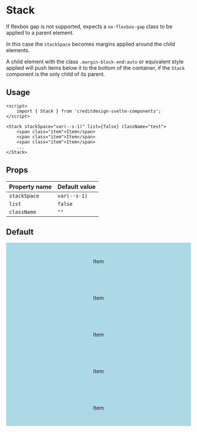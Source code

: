 <script lang="ts">
	import type { Space } from '$lib/types';
	import Stack from '$lib/Stack/index.svelte';
	import Sidebar from "$lib/Sidebar/index.svelte";
	import Cover from "$lib/Cover/index.svelte";
	import SqueezeContainer from '$lib/SqueezeContainer/index.svelte';
</script>

<style>
	.item {
		display: flex;
		align-items: center;
		justify-content: center;
		width: 100%;
		max-width: none;
		height: 100px;
		background-color: lightblue;
	}
</style>

# Stack

If flexbox gap is not supported, expects a `no-flexbox-gap` class to be applied to a parent element.

In this case the `stackSpace` becomes margins applied around the child elements.

A child element with the class `.margin-block-end:auto` or equivalent style applied will push items below it to the bottom of the container, if the `Stack` component is the only child of its parent.

## Usage

```svelte
<script>
	import { Stack } from 'creditdesign-svelte-components';
</script>

<Stack stackSpace="var(--s-1)" list={false} className="test">
	<span class="item">Item</span>
	<span class="item">Item</span>
	<span class="item">Item</span>
	...
</Stack>
```

## Props

| Property name | Default value |
| ------------- | ------------- |
| `stackSpace`  | `var(--s-1)`  |
| `list`        | `false`       |
| `className`   | `""`          |

## Default

<SqueezeContainer>
	<Stack>
		<span class="item">Item</span>
		<span class="item">Item</span>
		<span class="item">Item</span>
		<span class="item">Item</span>
		<span class="item">Item</span>
	</Stack>
</SqueezeContainer>
